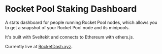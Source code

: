 # Rocket Pool Staking Dashboard

A stats dashboard for people running Rocket Pool nodes, which allows you to get a snapshot of your Rocket Pool node and its minipools.

It's built with Sveltekit and connects to Ethereum with ethers.js.

Currently live at [RocketDash.xyz](https://rocketdash.xyz).

